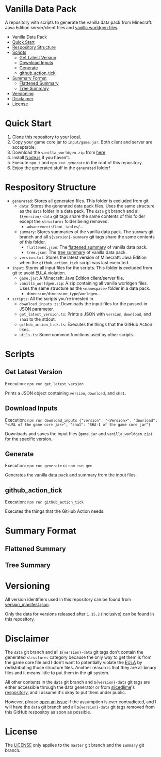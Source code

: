 # Vanilla Data Pack

A repository with scripts to generate the vanilla data pack from Minecraft: Java Edition server/client files and
[vanilla worldgen files](https://github.com/slicedlime/examples).

- [Vanilla Data Pack](#vanilla-data-pack)
- [Quick Start](#quick-start)
- [Respository Structure](#respository-structure)
- [Scripts](#scripts)
  - [Get Latest Version](#get-latest-version)
  - [Download Inputs](#download-inputs)
  - [Generate](#generate)
  - [github_action_tick](#github_action_tick)
- [Summary Format](#summary-format)
  - [Flattened Summary](#flattened-summary)
  - [Tree Summary](#tree-summary)
- [Versioning](#versioning)
- [Disclaimer](#disclaimer)
- [License](#license)

# Quick Start

1. Clone this repository to your local.
2. Copy your game core jar to `input/game.jar`. Both client and server are acceptable.
3. Download the `vanilla_worldgen.zip` from [here](https://github.com/slicedlime/examples).
4. Install [Node.js](https://nodejs.org) if you haven't.
5. Execute `npm i` and `npm run generate` in the root of this repository.
6. Enjoy the generated stuff in the `generated` folder!

# Respository Structure

- `generated`: Stores all generated files. This folder is excluded from git.
  - `data`: Stores the generated data pack files. Uses the same structure as the `data` folder in a data pack.
    The `data` git branch and all `${version}-data` git tags share the same contents of this folder except the 
    `structures` folder being removed.
    - `advancements`/`loot_tables`/...
  - `summary`: Stores summaries of the vanilla data pack. The `summary` git branch and all `${version}-summary` git
    tags share the same contents of this folder.
    - `flattened.json`: The [flattened summary](#flattened-summary) of vanilla data pack.
    - `tree.json`: The [tree summary](#tree-summary) of vanilla data pack.
  - `version.txt`: Stores the latest version of Minecraft: Java Edition when the `github_action_tick` script was
    last executed.
- `input`: Stores all input files for the scripts. This folder is excluded from git to avoid 
  [EULA](https://account.mojang.com/documents/minecraft_eula) violation.
  - `game.jar`: A Minecraft: Java Edition client/server file.
  - `vanilla_worldgen.zip`: A zip containing all vanilla worldgen files. Uses the same structure as the `<namespace>`
    folder in a data pack.
    - `dimension`/`dimension_type`/`worldgen`...
- `scripts`: All the scripts you're inrested in.
  - `download_inputs.ts`: Downloads the input files for the passed-in JSON parameter.
  - `get_latest_version.ts`: Prints a JSON with `version`, `download`, and `sha1` to the stdout.
  - `github_action_tick.ts`: Executes the things that the GitHub Action likes.
  - `utils.ts`: Some common functions used by other scripts.

# Scripts

## Get Latest Version

Execution: `npm run get_latest_version`

Prints a JSON object containing `version`, `download`, and `sha1`.

## Download Inputs

Execution: `npm run download_inputs {"version": "<Version>", "download": "<URL of the game core jar>", "sha1": "SHA-1 of the game core jar"}`

Downloads and saves the input files (`game.jar` and `vanilla_worldgen.zip`) for the specific version.

## Generate

Execution: `npm run generate` or `npm run gen`

Generates the vanilla data pack and summary from the input files.

## github_action_tick

Execution: `npm run github_action_tick`

Executes the things that the GitHub Action needs.

# Summary Format

## Flattened Summary

## Tree Summary

# Versioning

All version identifiers used in this repository can be found from 
[version_manifest.json](https://launchermeta.mojang.com/mc/game/version_manifest.json).

Only the data for versions released after `1.15.2` (inclusive) can be found in this repository.

# Disclaimer

The `data` git branch and all `${version}-data` git tags don't contain the generated `structures` category because the
only way to get them is from the game core file and I don't want to potentially violate the 
[EULA](https://account.mojang.com/documents/minecraft_eula) by redistributing those structure files. Another reason
is that they are all binary files and it means little to put them in the git system.

All other contents in the `data` git branch and `${version}-data` git tags are either accessible through the data
generator or from [slicedlime](https://github.com/slicedlime)'s [respository](https://github.com/slicedlime/examples),
and I assume it's okay to put them under public.

However, please [open an issue](https://github.com/SPGoding/vanilla-datapack/issues/new) if the assumption is ever
contradicted, and I will have the `data` git branch and all `${version}-data` git tags removed from this GitHub
respositoy as soon as possible.

# License

The [LICENSE](https://github.com/SPGoding/vanilla-datapack/blob/master/LICENSE) only applies to the `master` git
branch and the `summary` git branch.
